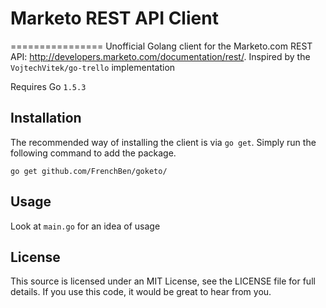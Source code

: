 # Marketo REST API Client
================
Unofficial Golang client for the Marketo.com REST API: http://developers.marketo.com/documentation/rest/.
Inspired by the `VojtechVitek/go-trello` implementation

Requires Go `1.5.3`

Installation
----------------
The recommended way of installing the client is via `go get`. Simply run the following command to add the package.

    go get github.com/FrenchBen/goketo/

Usage
----------------
Look at `main.go` for an idea of usage

License
----------------
This source is licensed under an MIT License, see the LICENSE file for full details. If you use this code, it would be great to hear from you.
